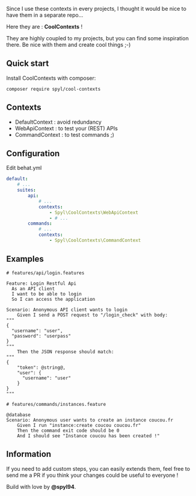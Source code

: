 Since I use these contexts in every projects, I thought it would be nice to have them in a separate repo...

Here they are : **CoolContexts** !

They are highly coupled to my projects, but you can find some inspiration there.
Be nice with them and create cool things ;-)

## Quick start

Install CoolContexts with composer:
```
composer require spyl/cool-contexts
```

## Contexts

+ DefaultContext : avoid redundancy
+ WebApiContext : to test your (REST) APIs
+ CommandContext : to test commands ;)

## Configuration

Edit behat.yml
```yaml
default:
    # ...
    suites:
        api:
            # ...
            contexts:
                - Spyl\CoolContexts\WebApiContext
                - # ...
        commands:
            # ...
            contexts:
                - Spyl\CoolContexts\CommandContext
```

## Examples

```gherkin
# features/api/login.features

Feature: Login Restful Api
  As an API client
  I want to be able to login
  So I can access the application

Scenario: Anonymous API client wants to login
    Given I send a POST request to "/login_check" with body:
"""
{
  "username": "user",
  "password": "userpass"
}
"""
    Then the JSON response should match:
"""
{
    "token": @string@,
    "user": {
      "username": "user"
    }
}
"""
```

```gherkin
# features/commands/instances.feature

@database
Scenario: Anonymous user wants to create an instance coucou.fr
    Given I run "instance:create coucou coucou.fr"
    Then the command exit code should be 0
    And I should see "Instance coucou has been created !"
```

## Information

If you need to add custom steps, you can easily extends them, feel free to send me a PR if you think your changes could be useful to everyone !

Build with love by **@spyl94**.
